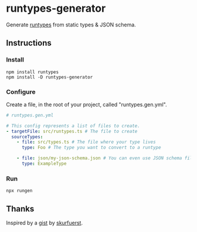 # runtypes-generator

Generate [runtypes](https://github.com/pelotom/runtypes) from static types & JSON schema.

## Instructions

### Install

```
npm install runtypes
npm install -D runtypes-generator
```

### Configure

Create a file, in the root of your project, called "runtypes.gen.yml".

```yaml
# runtypes.gen.yml

# This config represents a list of files to create.
- targetFile: src/runtypes.ts # The file to create
  sourceTypes:
    - file: src/types.ts # The file where your type lives
      type: Foo # The type you want to convert to a runtype

    - file: json/my-json-schema.json # You can even use JSON schema files!!
      type: ExampleType
```

### Run

```
npx rungen
```

## Thanks

Inspired by a [gist](https://gist.github.com/skurfuerst/a07ab23c3e40a45f2268f7700ceeceaf) by [skurfuerst](https://gist.github.com/skurfuerst).
